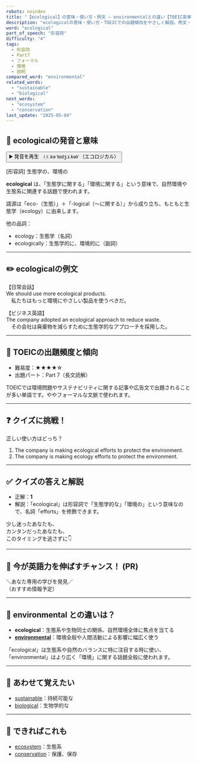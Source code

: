 ```yaml
---
robots: noindex
title: "【ecological】の意味・使い方・例文 ― environmentalとの違い【TOEIC英単語】"
description: "ecologicalの意味・使い方・TOEICでの出題傾向をやさしく解説。例文・クイズ付きでenvironmentalとの違いもわかりやすく学べます。"
word: "ecological"
part_of_speech: "形容詞"
difficulty: "4"
tags:
  - 形容詞
  - Part7
  - フォーマル
  - 環境
  - 説明
compared_word: "environmental"
related_words:
  - "sustainable"
  - "biological"
next_words:
  - "ecosystem"
  - "conservation"
last_update: "2025-05-04"
---
```


## 🔰 ecologicalの発音と意味

<button class="play-audio" onclick="playTTS('ecological')">
  <span class="play-audio-main">
    ▶️ 発音を再生　/ˌiː.kəˈlɒdʒ.ɪ.kəl/
  </span>
  <span class="play-audio-sub">
    （エコロジカル）
  </span>
</button>

[形容詞] 生態学の、環境の

**ecological** は、「生態学に関する」「環境に関する」という意味で、自然環境や生態系に関連する話題で使われます。

語源は「eco-（生態）」＋「-logical（～に関する）」から成り立ち、もともと生態学（ecology）に由来します。

他の品詞：  
- ecology：生態学（名詞）
- ecologically：生態学的に、環境的に（副詞）

---

## ✏️ ecologicalの例文

【日常会話】  
We should use more ecological products.  
　私たちはもっと環境にやさしい製品を使うべきだ。

【ビジネス英語】  
The company adopted an ecological approach to reduce waste.  
　その会社は廃棄物を減らすために生態学的なアプローチを採用した。

---

## 🎯 TOEICの出題頻度と傾向

- 難易度：★★★★☆
- 出題パート：Part 7（長文読解）

TOEICでは環境問題やサステナビリティに関する記事や広告文で出題されることが多い単語です。ややフォーマルな文脈で使われます。

---

## ❓ クイズに挑戦！

正しい使い方はどっち？

1. The company is making ecological efforts to protect the environment.  
2. The company is making ecology efforts to protect the environment.

---

## ✅ クイズの答えと解説

- 正解：**1**
- 解説：「ecological」は形容詞で「生態学的な」「環境の」という意味なので、名詞「efforts」を修飾できます。

少し迷ったあなたも、  
カンタンだったあなたも、  
このタイミングを逃さずに👇️

---

## 🚀 今が英語力を伸ばすチャンス！ (PR)

<div class="info-center">
＼あなた専用の学びを発見／<br>  
（おすすめ情報予定）
</div>

---

## 🤔  environmental との違いは？

- **ecological**：生態系や生物同士の関係、自然環境全体に焦点を当てる
- **[environmental](/word/environmental/)**：環境全般や人間活動による影響に幅広く使う

「ecological」は生態系や自然のバランスに特に注目する時に使い、「environmental」はより広く「環境」に関する話題全般に使われます。

---

## 🧩 あわせて覚えたい

- [sustainable](/word/sustainable/)：持続可能な
- [biological](/word/biological/)：生物学的な

---

## 📖 できればこれも

- [ecosystem](/word/ecosystem/)：生態系
- [conservation](/word/conservation/)：保護、保存

<!-- cvid: aid09_bid22 -->
